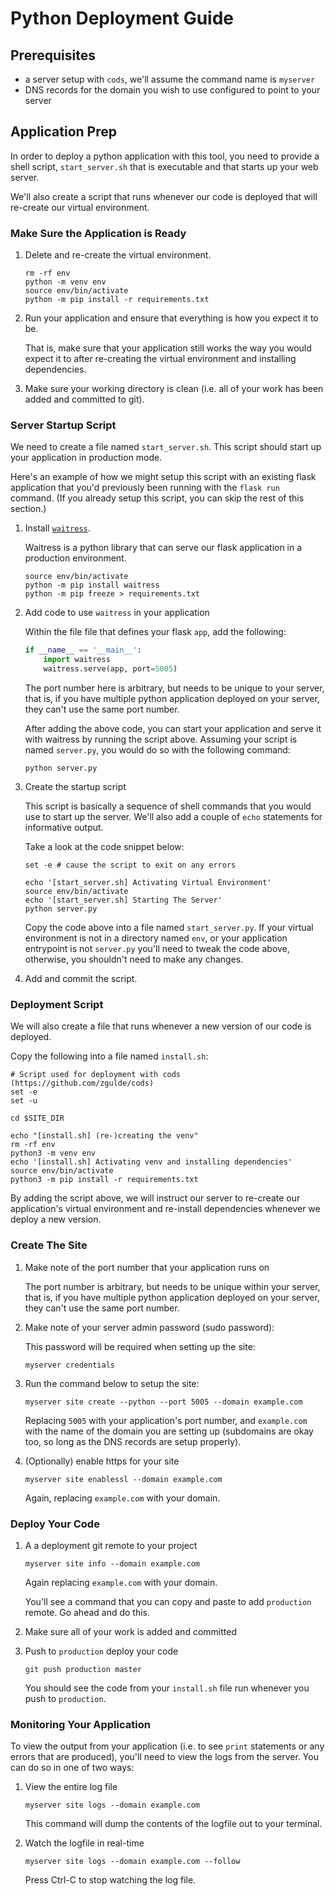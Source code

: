 # Python Deployment Guide

## Prerequisites

- a server setup with `cods`, we'll assume the command name is `myserver`
- DNS records for the domain you wish to use configured to point to your server

## Application Prep

In order to deploy a python application with this tool, you need to provide a
shell script, `start_server.sh` that is executable and that starts up your web
server.

We'll also create a script that runs whenever our code is deployed that will
re-create our virtual environment.

### Make Sure the Application is Ready

1. Delete and re-create the virtual environment.

    ```
    rm -rf env
    python -m venv env
    source env/bin/activate
    python -m pip install -r requirements.txt
    ```

1. Run your application and ensure that everything is how you expect it to be.

    That is, make sure that your application still works the way you would
    expect it to after re-creating the virtual environment and installing
    dependencies.

1. Make sure your working directory is clean (i.e. all of your work has been
   added and committed to git).

### Server Startup Script

We need to create a file named `start_server.sh`. This script should start up
your application in production mode.

Here's an example of how we might setup this script with an existing flask
application that you'd previously been running with the `flask run` command. (If
you already setup this script, you can skip the rest of this section.)

1. Install [`waitress`](https://docs.pylonsproject.org/projects/waitress/en/latest/index.html).

    Waitress is a python library that can serve our flask application in a
    production environment.

    ```
    source env/bin/activate
    python -m pip install waitress
    python -m pip freeze > requirements.txt
    ```

1. Add code to use `waitress` in your application

    Within the file file that defines your flask `app`, add the following:

    ```python
    if __name__ == '__main__':
        import waitress
        waitress.serve(app, port=5005)
    ```

    The port number here is arbitrary, but needs to be unique to your server,
    that is, if you have multiple python application deployed on your server,
    they can't use the same port number.

    After adding the above code, you can start your application and serve it
    with waitress by running the script above. Assuming your script is named
    `server.py`, you would do so with the following command:

    ```
    python server.py
    ```

1. Create the startup script

    This script is basically a sequence of shell commands that you would use to
    start up the server. We'll also add a couple of `echo` statements for
    informative output.

    Take a look at the code snippet below:

    ```
    set -e # cause the script to exit on any errors

    echo '[start_server.sh] Activating Virtual Environment'
    source env/bin/activate
    echo '[start_server.sh] Starting The Server'
    python server.py
    ```

    Copy the code above into a file named `start_server.py`. If your virtual
    environment is not in a directory named `env`, or your application
    entrypoint is not `server.py` you'll need to tweak the code above,
    otherwise, you shouldn't need to make any changes.

1. Add and commit the script.

### Deployment Script

We will also create a file that runs whenever a new version of our code is
deployed.

Copy the following into a file named `install.sh`:

```
# Script used for deployment with cods (https://github.com/zgulde/cods)
set -e
set -u

cd $SITE_DIR

echo "[install.sh] (re-)creating the venv"
rm -rf env
python3 -m venv env
echo '[install.sh] Activating venv and installing dependencies'
source env/bin/activate
python3 -m pip install -r requirements.txt
```

By adding the script above, we will instruct our server to re-create our
application's virtual environment and re-install dependencies whenever we deploy
a new version.

### Create The Site

1. Make note of the port number that your application runs on

    The port number is arbitrary, but needs to be unique within your server,
    that is, if you have multiple python application deployed on your server,
    they can't use the same port number.

1. Make note of your server admin password (sudo password):

    This password will be required when setting up the site:

    ```
    myserver credentials
    ```

1. Run the command below to setup the site:

    ```
    myserver site create --python --port 5005 --domain example.com
    ```

    Replacing `5005` with your application's port number, and `example.com` with
    the name of the domain you are setting up (subdomains are okay too, so long
    as the DNS records are setup properly).

1. (Optionally) enable https for your site

    ```
    myserver site enablessl --domain example.com
    ```

    Again, replacing `example.com` with your domain.

### Deploy Your Code

1. A a deployment git remote to your project

    ```
    myserver site info --domain example.com
    ```

    Again replacing `example.com` with your domain.

    You'll see a command that you can copy and paste to add `production` remote.
    Go ahead and do this.

1. Make sure all of your work is added and committed

1. Push to `production` deploy your code

    ```
    git push production master
    ```

    You should see the code from your `install.sh` file run whenever you push to
    `production`.

### Monitoring Your Application

To view the output from your application (i.e. to see `print` statements or any
errors that are produced), you'll need to view the logs from the server. You can
do so in one of two ways:

1. View the entire log file

    ```
    myserver site logs --domain example.com
    ```

    This command will dump the contents of the logfile out to your terminal.

1. Watch the logfile in real-time

    ```
    myserver site logs --domain example.com --follow
    ```

    Press Ctrl-C to stop watching the log file.
